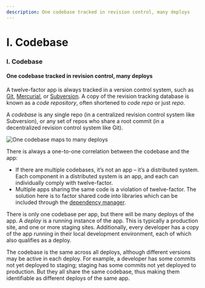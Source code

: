 ```yaml
---
description: One codebase tracked in revision control, many deploys
---
```


# I. Codebase

### I. Codebase <a href="#i_codebase" id="i_codebase"></a>

#### One codebase tracked in revision control, many deploys <a href="#one_codebase_tracked_in_revision_control_many_deploys" id="one_codebase_tracked_in_revision_control_many_deploys"></a>

A twelve-factor app is always tracked in a version control system, such as [Git](http://git-scm.com/), [Mercurial](https://www.mercurial-scm.org/), or [Subversion](http://subversion.apache.org/). A copy of the revision tracking database is known as a _code repository_, often shortened to _code repo_ or just _repo_.

A _codebase_ is any single repo (in a centralized revision control system like Subversion), or any set of repos who share a root commit (in a decentralized revision control system like Git).

![One codebase maps to many deploys](https://12factor.net/images/codebase-deploys.png)

There is always a one-to-one correlation between the codebase and the app:

* If there are multiple codebases, it’s not an app – it’s a distributed system. Each component in a distributed system is an app, and each can individually comply with twelve-factor.
* Multiple apps sharing the same code is a violation of twelve-factor. The solution here is to factor shared code into libraries which can be included through the [dependency manager](https://12factor.net/dependencies).

There is only one codebase per app, but there will be many deploys of the app. A _deploy_ is a running instance of the app. This is typically a production site, and one or more staging sites. Additionally, every developer has a copy of the app running in their local development environment, each of which also qualifies as a deploy.

The codebase is the same across all deploys, although different versions may be active in each deploy. For example, a developer has some commits not yet deployed to staging; staging has some commits not yet deployed to production. But they all share the same codebase, thus making them identifiable as different deploys of the same app.
